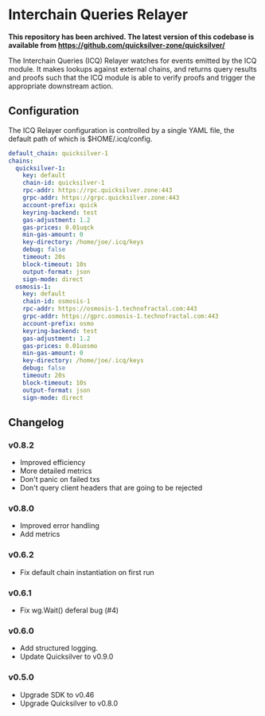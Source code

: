 # Interchain Queries Relayer

**This repository has been archived. The latest version of this codebase is available from [https://github.com/quicksilver-zone/quicksilver/
](https://github.com/quicksilver-zone/quicksilver/tree/main/icq-relayer)**

The Interchain Queries (ICQ) Relayer watches for events emitted by the ICQ module. It makes lookups against external chains, and returns query results and proofs such that the ICQ module is able to verify proofs and trigger the appropriate downstream action.

## Configuration

The ICQ Relayer configuration is controlled by a single YAML file, the default path of which is $HOME/.icq/config.

```yaml
default_chain: quicksilver-1
chains:
  quicksilver-1:
    key: default
    chain-id: quicksilver-1
    rpc-addr: https://rpc.quicksilver.zone:443
    grpc-addr: https://grpc.quicksilver.zone:443
    account-prefix: quick
    keyring-backend: test
    gas-adjustment: 1.2
    gas-prices: 0.01uqck
    min-gas-amount: 0
    key-directory: /home/joe/.icq/keys
    debug: false
    timeout: 20s
    block-timeout: 10s
    output-format: json
    sign-mode: direct
  osmosis-1:
    key: default
    chain-id: osmosis-1
    rpc-addr: https://osmosis-1.technofractal.com:443
    grpc-addr: https://gprc.osmosis-1.technofractal.com:443
    account-prefix: osmo
    keyring-backend: test
    gas-adjustment: 1.2
    gas-prices: 0.01uosmo
    min-gas-amount: 0
    key-directory: /home/joe/.icq/keys
    debug: false
    timeout: 20s
    block-timeout: 10s
    output-format: json
    sign-mode: direct

```

## Changelog
### v0.8.2
- Improved efficiency
- More detailed metrics
- Don't panic on failed txs
- Don't query client headers that are going to be rejected

### v0.8.0
- Improved error handling
- Add metrics

### v0.6.2
- Fix default chain instantiation on first run

### v0.6.1
- Fix wg.Wait() deferal bug (#4)

### v0.6.0

- Add structured logging.
- Update Quicksilver to v0.9.0

### v0.5.0

- Upgrade SDK to v0.46
- Upgrade Quicksilver to v0.8.0

